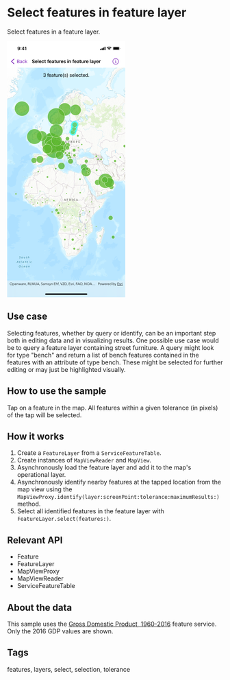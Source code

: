 # Select features in feature layer

Select features in a feature layer.

![Screenshot of select features in feature layer sample](select-features-in-feature-layer.png)

## Use case

Selecting features, whether by query or identify, can be an important step both in editing data and in visualizing results. One possible use case would be to query a feature layer containing street furniture. A query might look for type "bench" and return a list of bench features contained in the features with an attribute of type bench. These might be selected for further editing or may just be highlighted visually.

## How to use the sample

Tap on a feature in the map. All features within a given tolerance (in pixels) of the tap will be selected.

## How it works

1. Create a `FeatureLayer` from a `ServiceFeatureTable`.
2. Create instances of `MapViewReader` and `MapView`.
3. Asynchronously load the feature layer and add it to the map's operational layer.
4. Asynchronously identify nearby features at the tapped location from the map view using the `MapViewProxy.identify(layer:screenPoint:tolerance:maximumResults:)` method.
5. Select all identified features in the feature layer with `FeatureLayer.select(features:)`.

## Relevant API

* Feature
* FeatureLayer
* MapViewProxy
* MapViewReader
* ServiceFeatureTable

## About the data

This sample uses the [Gross Domestic Product, 1960-2016](https://www.arcgis.com/home/item.html?id=0c4b6b70a56b40b08c5b0420c570a6ac) feature service. Only the 2016 GDP values are shown.

## Tags

features, layers, select, selection, tolerance